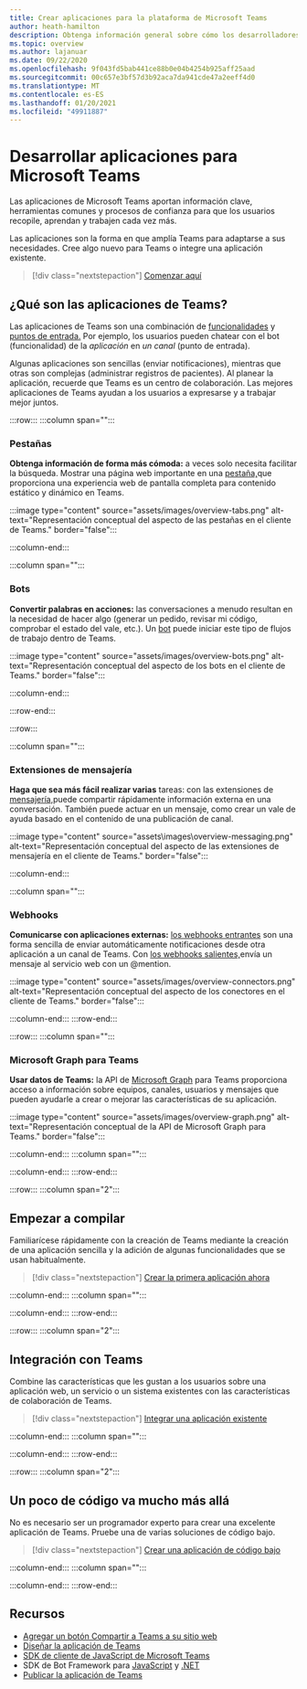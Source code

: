 ```yaml
---
title: Crear aplicaciones para la plataforma de Microsoft Teams
author: heath-hamilton
description: Obtenga información general sobre cómo los desarrolladores pueden ampliar las características de Microsoft Teams con aplicaciones personalizadas.
ms.topic: overview
ms.author: lajanuar
ms.date: 09/22/2020
ms.openlocfilehash: 9f043fd5bab441ce88b0e04b4254b925aff25aad
ms.sourcegitcommit: 00c657e3bf57d3b92aca7da941cde47a2eeff4d0
ms.translationtype: MT
ms.contentlocale: es-ES
ms.lasthandoff: 01/20/2021
ms.locfileid: "49911887"
---
```

# <a name="build-apps-for-microsoft-teams"></a>Desarrollar aplicaciones para Microsoft Teams

Las aplicaciones de Microsoft Teams aportan información clave, herramientas comunes y procesos de confianza para que los usuarios recopile, aprendan y trabajen cada vez más.

Las aplicaciones son la forma en que amplía Teams para adaptarse a sus necesidades. Cree algo nuevo para Teams o integre una aplicación existente.

> [!div class="nextstepaction"]
> [Comenzar aquí](build-your-first-app/build-first-app-overview.md)

## <a name="what-are-teams-apps"></a>¿Qué son las aplicaciones de Teams?

Las aplicaciones de Teams son una combinación de [funcionalidades](concepts/capabilities-overview.md) y [puntos de entrada.](concepts/extensibility-points.md) Por ejemplo, los usuarios pueden chatear con el bot (funcionalidad) de la *aplicación* en *un canal* (punto de entrada).

Algunas aplicaciones son sencillas (enviar notificaciones), mientras que otras son complejas (administrar registros de pacientes). Al planear la aplicación, recuerde que Teams es un centro de colaboración. Las mejores aplicaciones de Teams ayudan a los usuarios a expresarse y a trabajar mejor juntos.

:::row:::
   :::column span="":::

### <a name="tabs"></a>Pestañas

**Obtenga información de forma más cómoda:** a veces solo necesita facilitar la búsqueda. Mostrar una página web importante en una [pestaña,](tabs/what-are-tabs.md)que proporciona una experiencia web de pantalla completa para contenido estático y dinámico en Teams.

:::image type="content" source="assets/images/overview-tabs.png" alt-text="Representación conceptual del aspecto de las pestañas en el cliente de Teams." border="false":::

   :::column-end:::

   :::column span="":::

### <a name="bots"></a>Bots

**Convertir palabras en acciones:** las conversaciones a menudo resultan en la necesidad de hacer algo (generar un pedido, revisar mi código, comprobar el estado del vale, etc.). Un [bot](bots/what-are-bots.md) puede iniciar este tipo de flujos de trabajo dentro de Teams.

:::image type="content" source="assets/images/overview-bots.png" alt-text="Representación conceptual del aspecto de los bots en el cliente de Teams." border="false":::

   :::column-end:::

:::row-end:::

:::row:::

   :::column span="":::

### <a name="messaging-extensions"></a>Extensiones de mensajería

**Haga que sea más fácil realizar varias** tareas: con las extensiones de [mensajería,](messaging-extensions/what-are-messaging-extensions.md)puede compartir rápidamente información externa en una conversación. También puede actuar en un mensaje, como crear un vale de ayuda basado en el contenido de una publicación de canal.

:::image type="content" source="assets\images\overview-messaging.png" alt-text="Representación conceptual del aspecto de las extensiones de mensajería en el cliente de Teams." border="false":::

   :::column-end:::

   :::column span="":::

### <a name="webhooks"></a>Webhooks

**Comunicarse con aplicaciones externas:** [los webhooks entrantes](webhooks-and-connectors/what-are-webhooks-and-connectors.md#incoming-webhooks) son una forma sencilla de enviar automáticamente notificaciones desde otra aplicación a un canal de Teams. Con [los webhooks salientes,](webhooks-and-connectors/what-are-webhooks-and-connectors.md#outgoing-webhooks)envía un mensaje al servicio web con un @mention.

:::image type="content" source="assets/images/overview-connectors.png" alt-text="Representación conceptual del aspecto de los conectores en el cliente de Teams." border="false":::

   :::column-end:::
:::row-end:::

:::row:::
   :::column span="":::

### <a name="microsoft-graph-for-teams"></a>Microsoft Graph para Teams

**Usar datos de Teams:** la API de [Microsoft Graph](https://docs.microsoft.com/graph/teams-concept-overview) para Teams proporciona acceso a información sobre equipos, canales, usuarios y mensajes que pueden ayudarle a crear o mejorar las características de su aplicación.

:::image type="content" source="assets/images/overview-graph.png" alt-text="Representación conceptual de la API de Microsoft Graph para Teams." border="false":::

   :::column-end:::
   :::column span="":::

   :::column-end:::
:::row-end:::

:::row:::
   :::column span="2":::

## <a name="start-building"></a>Empezar a compilar

   Familiarícese rápidamente con la creación de Teams mediante la creación de una aplicación sencilla y la adición de algunas funcionalidades que se usan habitualmente.

   > [!div class="nextstepaction"]
   > [Crear la primera aplicación ahora](build-your-first-app/build-first-app-overview.md)

   :::column-end:::
   :::column span="":::

   :::column-end:::
:::row-end:::

:::row:::
   :::column span="2":::

## <a name="integrate-with-teams"></a>Integración con Teams

   Combine las características que les gustan a los usuarios sobre una aplicación web, un servicio o un sistema existentes con las características de colaboración de Teams.

   > [!div class="nextstepaction"]
   > [Integrar una aplicación existente](samples/integrating-web-apps.md)

   :::column-end:::
   :::column span="":::

   :::column-end:::
:::row-end:::

:::row:::
   :::column span="2":::

## <a name="a-little-code-goes-a-long-way"></a>Un poco de código va mucho más allá

   No es necesario ser un programador experto para crear una excelente aplicación de Teams. Pruebe una de varias soluciones de código bajo.

   > [!div class="nextstepaction"]
   > [Crear una aplicación de código bajo](samples/teams-low-code-solutions.md)

   :::column-end:::
   :::column span="":::

   :::column-end:::
:::row-end:::

## <a name="resources"></a>Recursos

* [Agregar un botón Compartir a Teams a su sitio web](concepts/build-and-test/share-to-teams.md)
* [Diseñar la aplicación de Teams](concepts/design/design-teams-app-overview.md)
* [SDK de cliente de JavaScript de Microsoft Teams](https://docs.microsoft.com/javascript/api/@microsoft/teams-js/?view=msteams-client-js-latest&preserve-view=true)
* SDK de Bot Framework para [JavaScript](https://github.com/Microsoft/botbuilder-js) y [.NET](https://github.com/Microsoft/botbuilder-dotnet/)
* [Publicar la aplicación de Teams](concepts/deploy-and-publish/overview.md)
